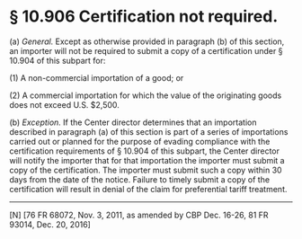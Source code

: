 # § 10.906   Certification not required.

(a) *General.* Except as otherwise provided in paragraph (b) of this section, an importer will not be required to submit a copy of a certification under § 10.904 of this subpart for:


(1) A non-commercial importation of a good; or


(2) A commercial importation for which the value of the originating goods does not exceed U.S. $2,500.


(b) *Exception.* If the Center director determines that an importation described in paragraph (a) of this section is part of a series of importations carried out or planned for the purpose of evading compliance with the certification requirements of § 10.904 of this subpart, the Center director will notify the importer that for that importation the importer must submit a copy of the certification. The importer must submit such a copy within 30 days from the date of the notice. Failure to timely submit a copy of the certification will result in denial of the claim for preferential tariff treatment.



---

[N] [76 FR 68072, Nov. 3, 2011, as amended by CBP Dec. 16-26, 81 FR 93014, Dec. 20, 2016]




